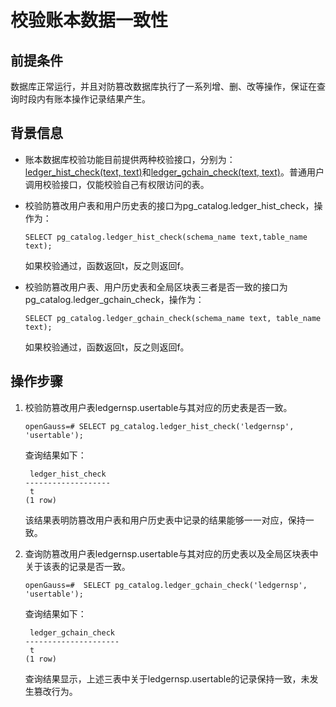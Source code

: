 # 校验账本数据一致性<a name="ZH-CN_TOPIC_0000001147007425"></a>

## 前提条件<a name="zh-cn_topic_0059778013_sfe45a1031ec347ba820649c0cec52027"></a>

数据库正常运行，并且对防篡改数据库执行了一系列增、删、改等操作，保证在查询时段内有账本操作记录结果产生。

## 背景信息<a name="zh-cn_topic_0059778013_s15667753cb2542158661ae3f96cab067"></a>

-   账本数据库校验功能目前提供两种校验接口，分别为：[ledger_hist_check(text, text)](../SQLReference/账本数据库的函数.md#li48809468134)和[ledger_gchain_check(text, text)](../SQLReference/账本数据库的函数.md#li988064691317)。普通用户调用校验接口，仅能校验自己有权限访问的表。
-   校验防篡改用户表和用户历史表的接口为pg\_catalog.ledger\_hist\_check，操作为：

    ```
    SELECT pg_catalog.ledger_hist_check(schema_name text,table_name text);
    ```

    如果校验通过，函数返回t，反之则返回f。

-   校验防篡改用户表、用户历史表和全局区块表三者是否一致的接口为pg\_catalog.ledger\_gchain\_check，操作为：

    ```
    SELECT pg_catalog.ledger_gchain_check(schema_name text, table_name text);
    ```

    如果校验通过，函数返回t，反之则返回f。


## 操作步骤<a name="section199001315531"></a>

1.  校验防篡改用户表ledgernsp.usertable与其对应的历史表是否一致。

    ```
    openGauss=# SELECT pg_catalog.ledger_hist_check('ledgernsp', 'usertable');
    ```

    查询结果如下：

    ```
     ledger_hist_check
    -------------------
     t
    (1 row)
    ```

    该结果表明防篡改用户表和用户历史表中记录的结果能够一一对应，保持一致。

2.  查询防篡改用户表ledgernsp.usertable与其对应的历史表以及全局区块表中关于该表的记录是否一致。

    ```
    openGauss=#  SELECT pg_catalog.ledger_gchain_check('ledgernsp', 'usertable');
    ```

    查询结果如下：

    ```
     ledger_gchain_check
    ---------------------
     t
    (1 row)
    ```

    查询结果显示，上述三表中关于ledgernsp.usertable的记录保持一致，未发生篡改行为。

